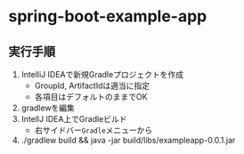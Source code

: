 # spring-boot-example-app

## 実行手順

1. IntelliJ IDEAで新規Gradleプロジェクトを作成
    * GroupId, ArtifactIdは適当に指定
    * 各項目はデフォルトのままでOK
2. gradlewを編集
3. IntellJ IDEA上でGradleビルド
    * 右サイドバー`Gradle`メニューから
4. ./gradlew build && java -jar build/libs/exampleapp-0.0.1.jar
